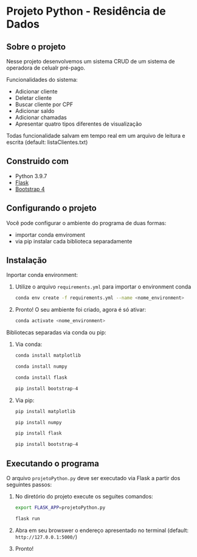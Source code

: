 # Projeto Python - Residência de Dados

## Sobre o projeto
Nesse projeto desenvolvemos um sistema CRUD de um sistema de operadora de celualr pré-pago.

Funcionalidades do sistema:
* Adicionar cliente
* Deletar cliente
* Buscar cliente por CPF
* Adicionar saldo
* Adicionar chamadas
* Apresentar quatro tipos diferentes de visualização

Todas funcionalidade salvam em tempo real em um arquivo de leitura e escrita (default: listaClientes.txt)

## Construido com
* Python 3.9.7
* [Flask](https://flask.palletsprojects.com/en/2.0.x/)
* [Bootstrap 4](https://getbootstrap.com/docs/4.0/)


## Configurando o projeto
Você pode configurar o ambiente do programa de duas formas:
* importar conda emviroment
* via pip instalar cada biblioteca separadamente

## Instalação

Inportar conda environment:
1. Utilize o arquivo `requirements.yml` para importar o environment conda
    ```sh
    conda env create -f requirements.yml --name <nome_environment>
    ```
2. Pronto! O seu ambiente foi criado, agora é só ativar:
    ```sh
    conda activate <nome_environment>
    ```

Bibliotecas separadas via conda ou pip:
1. Via conda:
    ```sh
    conda install matplotlib
    ```
    ```sh
    conda install numpy
    ```
    ```sh
    conda install flask
    ```
    ```sh
    pip install bootstrap-4
    ```

2. Via pip:
    ```sh
    pip install matplotlib
    ```
    ```sh
    pip install numpy
    ```
    ```sh
    pip install flask
    ```
    ```sh
    pip install bootstrap-4
    ```

## Executando o programa
O arquivo `projetoPython.py` deve ser executado via Flask a partir dos seguintes passos:

1. No diretório do projeto execute os seguites comandos:
     ```sh
    export FLASK_APP=projetoPython.py
    ```
    ```sh
    flask run
    ```
2. Abra em seu browswer o endereço apresentado no terminal (default: `http://127.0.0.1:5000/`)

3. Pronto!


